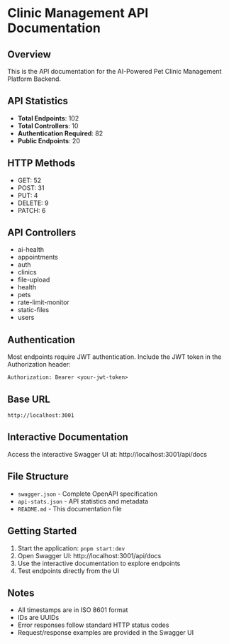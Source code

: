# Clinic Management API Documentation

## Overview
This is the API documentation for the AI-Powered Pet Clinic Management Platform Backend.

## API Statistics
- **Total Endpoints**: 102
- **Total Controllers**: 10
- **Authentication Required**: 82
- **Public Endpoints**: 20

## HTTP Methods
- GET: 52
- POST: 31
- PUT: 4
- DELETE: 9
- PATCH: 6

## API Controllers
- ai-health
- appointments
- auth
- clinics
- file-upload
- health
- pets
- rate-limit-monitor
- static-files
- users

## Authentication
Most endpoints require JWT authentication. Include the JWT token in the Authorization header:
```
Authorization: Bearer <your-jwt-token>
```

## Base URL
```
http://localhost:3001
```

## Interactive Documentation
Access the interactive Swagger UI at: http://localhost:3001/api/docs

## File Structure
- `swagger.json` - Complete OpenAPI specification
- `api-stats.json` - API statistics and metadata
- `README.md` - This documentation file

## Getting Started
1. Start the application: `pnpm start:dev`
2. Open Swagger UI: http://localhost:3001/api/docs
3. Use the interactive documentation to explore endpoints
4. Test endpoints directly from the UI

## Notes
- All timestamps are in ISO 8601 format
- IDs are UUIDs
- Error responses follow standard HTTP status codes
- Request/response examples are provided in the Swagger UI
